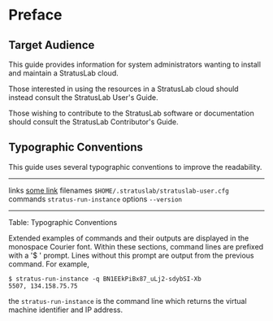 
# Preface

## Target Audience

This guide provides information for system administrators wanting to
install and maintain a StratusLab cloud.

Those interested in using the resources in a StratusLab cloud should
instead consult the StratusLab User's Guide.

Those wishing to contribute to the StratusLab software or
documentation should consult the StratusLab Contributor's Guide. 

## Typographic Conventions

This guide uses several typographic conventions to improve the
readability.

---------  ---------------------------------------
links      [some link](http://example.org/)
filenames  `$HOME/.stratuslab/stratuslab-user.cfg`
commands   `stratus-run-instance`
options    `--version`
---------  ---------------------------------------

Table: Typographic Conventions

Extended examples of commands and their outputs are displayed in the
monospace Courier font.  Within these sections, command lines are
prefixed with a '$ ' prompt.  Lines without this prompt are output
from the previous command.  For example, 

    $ stratus-run-instance -q BN1EEkPiBx87_uLj2-sdybSI-Xb
    5507, 134.158.75.75

the `stratus-run-instance` is the command line which returns the
virtual machine identifier and IP address.
